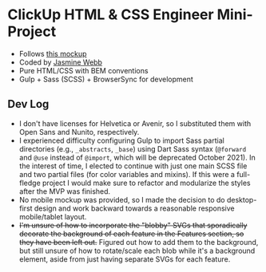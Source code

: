 # ClickUp HTML & CSS Engineer Mini-Project

- Follows [this mockup](https://www.figma.com/file/qNLG2DvzowucTvhyYoM6KB/HTML-and-CSS-Engineer-Mini-Project?node-id=0%3A1)
- Coded by [Jasmine Webb](https://www.jasminewebb.dev/)
- Pure HTML/CSS with BEM conventions
- Gulp + Sass (SCSS) + BrowserSync for development

## Dev Log

- I don't have licenses for Helvetica or Avenir, so I substituted them with Open Sans and Nunito, respectively.
- I experienced difficulty configuring Gulp to import Sass partial directories (e.g., `_abstracts`, `_base`) using Dart Sass syntax (`@forward` and `@use` instead of `@import`, which will be deprecated October 2021). In the interest of time, I elected to continue with just one main SCSS file and two partial files (for color variables and mixins). If this were a full-fledge project I would make sure to refactor and modularize the styles after the MVP was finished.
- No mobile mockup was provided, so I made the decision to do desktop-first design and work backward towards a reasonable responsive mobile/tablet layout.
- ~~I'm unsure of how to incorporate the "blobby" SVGs that sporadically decorate the background of each feature in the Features section, so they have been left out.~~ Figured out how to add them to the background, but still unsure of how to rotate/scale each blob while it's a background element, aside from just having separate SVGs for each feature.